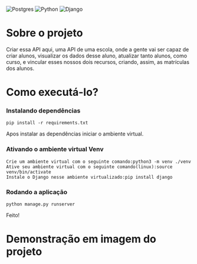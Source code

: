![Postgres](https://img.shields.io/badge/postgres-%23316192.svg?style=for-the-badge&logo=postgresql&logoColor=white)
![Python](https://img.shields.io/badge/python-3670A0?style=for-the-badge&logo=python&logoColor=ffdd54)
![Django](https://img.shields.io/badge/Django-092E20?style=for-the-badge&logo=django&logoColor=white)

# Sobre o projeto

Criar essa API aqui, uma API de uma escola, onde a gente vai ser capaz de criar alunos, visualizar os dados desse aluno, atualizar tanto alunos, como curso, e vincular esses nossos dois recursos, criando, assim, as matrículas dos alunos.

# Como executá-lo?

### Instalando dependências

```
pip install -r requirements.txt
```
Apos instalar as dependências iniciar o ambiente virtual.

### Ativando o ambiente virtual Venv

```
Crie um ambiente virtual com o seguinte comando:python3 -m venv ./venv
Ative seu ambiente virtual com o seguinte comando(linux):source venv/bin/activate
Instale o Django nesse ambiente virtualizado:pip install django
```

### Rodando a aplicação

```
python manage.py runserver

```

Feito!

# Demonstração em imagem do projeto